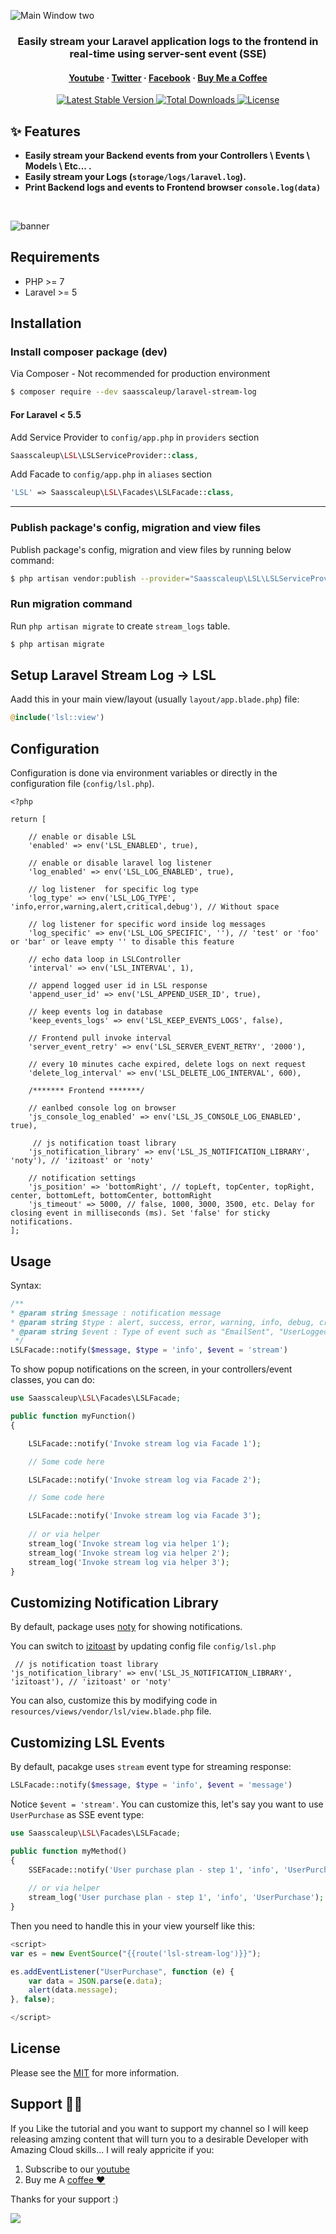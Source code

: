 ![Main Window two](https://github.com/saasscaleup/laravel-stream-log/blob/master/lsl-saasscaleup.png?raw=true)

<h3 align="center">Easily stream your Laravel application logs to the frontend in real-time using server-sent event (SSE)</h3>

<h4 align="center">
  <a href="https://youtube.com/@ScaleUpSaaS">Youtube</a>
  <span> · </span>
  <a href="https://twitter.com/ScaleUpSaaS">Twitter</a>
  <span> · </span>
  <a href="https://facebook.com/ScaleUpSaaS">Facebook</a>
  <span> · </span>
  <a href="https://buymeacoffee.com/scaleupsaas">Buy Me a Coffee</a>
</h4>

<p align="center">
   <a href="https://packagist.org/packages/saasscaleup/laravel-stream-log">
      <img src="https://poser.pugx.org/saasscaleup/laravel-stream-log/v/stable.png" alt="Latest Stable Version">
  </a>

  <a href="https://packagist.org/packages/saasscaleup/laravel-stream-log">
      <img src="https://poser.pugx.org/saasscaleup/laravel-stream-log/downloads.png" alt="Total Downloads">
  </a>

  <a href="https://packagist.org/packages/saasscaleup/laravel-stream-log">
    <img src="https://poser.pugx.org/saasscaleup/laravel-stream-log/license.png" alt="License">
  </a>
</p>

## ✨ Features

- **Easily stream your Backend events from your Controllers \ Events \ Models \ Etc... .** 
- **Easily stream your Logs (`storage/logs/laravel.log`).**
- **Print Backend logs and events to Frontend browser `console.log(data)`** 

<br>

![banner](https://github.com/saasscaleup/laravel-stream-log/blob/master/lsl-demo.gif?raw=true)
<br>


## Requirements

 - PHP >= 7
 - Laravel >= 5

## Installation

### Install composer package (dev)

Via Composer - Not recommended for production environment

``` bash
$ composer require --dev saasscaleup/laravel-stream-log
```

#### For Laravel < 5.5

Add Service Provider to `config/app.php` in `providers` section
```php
Saasscaleup\LSL\LSLServiceProvider::class,
```

Add Facade to `config/app.php` in `aliases` section
```php
'LSL' => Saasscaleup\LSL\Facades\LSLFacade::class,
```


---

### Publish package's config, migration and view files


Publish package's config, migration and view files by running below command:

```bash
$ php artisan vendor:publish --provider="Saasscaleup\LSL\LSLServiceProvider"
```

### Run migration command

Run `php artisan migrate` to create `stream_logs` table.

```bash
$ php artisan migrate
```

## Setup Laravel Stream Log -> LSL 

Aadd this in your main view/layout (usually `layout/app.blade.php`) file:

```php
@include('lsl::view')
```

## Configuration

Configuration is done via environment variables or directly in the configuration file (`config/lsl.php`).

```
<?php

return [

    // enable or disable LSL
    'enabled' => env('LSL_ENABLED', true),

    // enable or disable laravel log listener 
    'log_enabled' => env('LSL_LOG_ENABLED', true),

    // log listener  for specific log type
    'log_type' => env('LSL_LOG_TYPE', 'info,error,warning,alert,critical,debug'), // Without space

    // log listener for specific word inside log messages
    'log_specific' => env('LSL_LOG_SPECIFIC', ''), // 'test' or 'foo' or 'bar' or leave empty '' to disable this feature

    // echo data loop in LSLController
    'interval' => env('LSL_INTERVAL', 1),

    // append logged user id in LSL response
    'append_user_id' => env('LSL_APPEND_USER_ID', true),

    // keep events log in database
    'keep_events_logs' => env('LSL_KEEP_EVENTS_LOGS', false),

    // Frontend pull invoke interval
    'server_event_retry' => env('LSL_SERVER_EVENT_RETRY', '2000'),

    // every 10 minutes cache expired, delete logs on next request
    'delete_log_interval' => env('LSL_DELETE_LOG_INTERVAL', 600), 

    /******* Frontend *******/

    // eanlbed console log on browser
    'js_console_log_enabled' => env('LSL_JS_CONSOLE_LOG_ENABLED', true),

     // js notification toast library
    'js_notification_library' => env('LSL_JS_NOTIFICATION_LIBRARY', 'noty'), // 'izitoast' or 'noty'

    // notification settings
    'js_position' => 'bottomRight', // topLeft, topCenter, topRight, center, bottomLeft, bottomCenter, bottomRight
    'js_timeout' => 5000, // false, 1000, 3000, 3500, etc. Delay for closing event in milliseconds (ms). Set 'false' for sticky notifications.
];
```

## Usage

Syntax:

```php
/**
* @param string $message : notification message
* @param string $type : alert, success, error, warning, info, debug, critical, etc...
* @param string $event : Type of event such as "EmailSent", "UserLoggedIn", etc
 */
LSLFacade::notify($message, $type = 'info', $event = 'stream')
```

To show popup notifications on the screen, in your controllers/event classes, you can  do:

```php
use Saasscaleup\LSL\Facades\LSLFacade;

public function myFunction()
{

    LSLFacade::notify('Invoke stream log via Facade 1');

    // Some code here

    LSLFacade::notify('Invoke stream log via Facade 2');

    // Some code here

    LSLFacade::notify('Invoke stream log via Facade 3');
    
    // or via helper
    stream_log('Invoke stream log via helper 1');
    stream_log('Invoke stream log via helper 2');     
    stream_log('Invoke stream log via helper 3');
}
```



## Customizing Notification Library

By default, package uses [noty](https://github.com/needim/noty) for showing notifications. 

You can switch to  [izitoast](https://izitoast.marcelodolza.com/) by updating config file `config/lsl.php`

```
 // js notification toast library
'js_notification_library' => env('LSL_JS_NOTIFICATION_LIBRARY', 'izitoast'), // 'izitoast' or 'noty'
```

You can also, customize this by modifying code in `resources/views/vendor/lsl/view.blade.php` file.

## Customizing LSL Events

By default, pacakge uses `stream` event type for streaming response:


```php
LSLFacade::notify($message, $type = 'info', $event = 'message')
```

Notice `$event = 'stream'`. You can customize this, let's say you want to use `UserPurchase` as SSE event type:

```php
use Saasscaleup\LSL\Facades\LSLFacade;

public function myMethod()
{
    SSEFacade::notify('User purchase plan - step 1', 'info', 'UserPurchase');
    
    // or via helper
    stream_log('User purchase plan - step 1', 'info', 'UserPurchase');
}
```

Then you need to handle this in your view yourself like this:

```javascript
<script>
var es = new EventSource("{{route('lsl-stream-log')}}");

es.addEventListener("UserPurchase", function (e) {
    var data = JSON.parse(e.data);
    alert(data.message);
}, false);

</script>
```

## License

Please see the [MIT](license.md) for more information.


## Support 🙏😃
  
 If you Like the tutorial and you want to support my channel so I will keep releasing amzing content that will turn you to a desirable Developer with Amazing Cloud skills... I will realy appricite if you:
 
 1. Subscribe to our [youtube](http://www.youtube.com/@ScaleUpSaaS?sub_confirmation=1)
 2. Buy me A [coffee ❤️](https://www.buymeacoffee.com/scaleupsaas)

Thanks for your support :)

<a href="https://www.buymeacoffee.com/scaleupsaas"><img src="https://img.buymeacoffee.com/button-api/?text=Buy me a coffee&emoji=&slug=scaleupsaas&button_colour=FFDD00&font_colour=000000&font_family=Cookie&outline_colour=000000&coffee_colour=ffffff" /></a>
